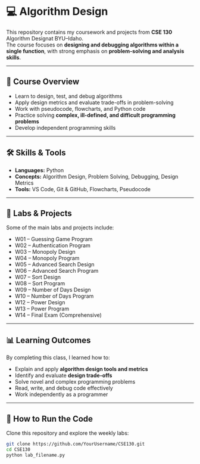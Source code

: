 # 💻 Algorithm Design

This repository contains my coursework and projects from **CSE 130** Algorithm Designat BYU–Idaho.  
The course focuses on **designing and debugging algorithms within a single function**, with strong emphasis on **problem-solving and analysis skills**.  

---

## 📘 Course Overview
- Learn to design, test, and debug algorithms  
- Apply design metrics and evaluate trade-offs in problem-solving  
- Work with pseudocode, flowcharts, and Python code  
- Practice solving **complex, ill-defined, and difficult programming problems**  
- Develop independent programming skills  

---

## 🛠️ Skills & Tools
- **Languages:** Python  
- **Concepts:** Algorithm Design, Problem Solving, Debugging, Design Metrics  
- **Tools:** VS Code, Git & GitHub, Flowcharts, Pseudocode  

---

## 📂 Labs & Projects
Some of the main labs and projects include:

- W01 – Guessing Game Program  
- W02 – Authentication Program  
- W03 – Monopoly Design  
- W04 – Monopoly Program  
- W05 – Advanced Search Design  
- W06 – Advanced Search Program  
- W07 – Sort Design  
- W08 – Sort Program  
- W09 – Number of Days Design  
- W10 – Number of Days Program  
- W12 – Power Design  
- W13 – Power Program  
- W14 – Final Exam (Comprehensive)  

---

## 📊 Learning Outcomes
By completing this class, I learned how to:
- Explain and apply **algorithm design tools and metrics**  
- Identify and evaluate **design trade-offs**  
- Solve novel and complex programming problems  
- Read, write, and debug code effectively  
- Work independently as a programmer  

---

## 🚀 How to Run the Code
Clone this repository and explore the weekly labs:

```bash
git clone https://github.com/YourUsername/CSE130.git
cd CSE130
python lab_filename.py
